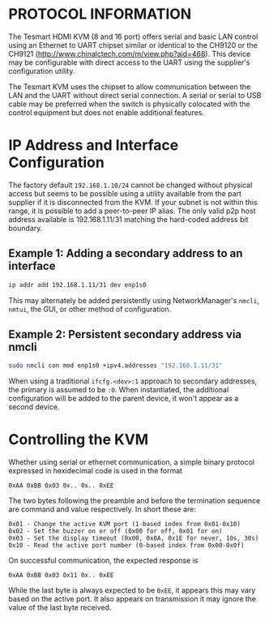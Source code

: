 # PROTOCOL INFORMATION

The Tesmart HDMI KVM (8 and 16 port) offers serial and basic LAN control using an Ethernet to UART chipset similar or identical to the CH9120 or the CH9121 (http://www.chinalctech.com/m/view.php?aid=468). This device may be configurable with direct access to the UART using the supplier's configuration utility.

The Tesmart KVM uses the chipset to allow communication between the LAN and the UART without direct serial connection. A serial or serial to USB cable may be preferred when the switch is physically colocated with the control equipment but does not enable additional features.

# IP Address and Interface Configuration

The factory default `192.168.1.10/24` cannot be changed without physical access but seems to be possible using a utility available from the part supplier if it is disconnected from the KVM. If your subnet is not within this range, it is possible to add a peer-to-peer IP alias. The only valid p2p host address available is 192.168.1.11/31 matching the hard-coded address bit boundary.

## Example 1: Adding a secondary address to an interface
```bash
ip addr add 192.168.1.11/31 dev enp1s0
```

This may alternately be added persistently using NetworkManager's `nmcli`, `nmtui`, the GUI, or other method of configuration.

## Example 2: Persistent secondary address via nmcli
```bash
sudo nmcli con mod enp1s0 +ipv4.addresses "192.168.1.11/31"
```

When using a traditional `ifcfg.<dev>:1` approach to secondary addresses, the primary is assumed to be `:0`. When instantiated, the additional configuration will be added to the parent device, it won't appear as a second device.

# Controlling the KVM
Whether using serial or ethernet communication, a simple binary protocol expressed in hexidecimal code is used in the format

```
0xAA 0xBB 0x03 0x.. 0x.. 0xEE
```

The two bytes following the preamble and before the termination sequence are command and value respectively. In short these are:

```
0x01 - Change the active KVM port (1-based index from 0x01-0x10)
0x02 - Set the buzzer on or off (0x00 for off, 0x01 for on)
0x03 - Set the display timeout (0x00, 0x0A, 0x1E for never, 10s, 30s)
0x10 - Read the active port number (0-based index from 0x00-0x0f)
```

On successful communication, the expected response is

```
0xAA 0xBB 0x03 0x11 0x.. 0xEE
```

While the last byte is always expected to be `0xEE`, it appears this may vary based on the active port. It also appears on transmission it may ignore the value of the last byte received.
